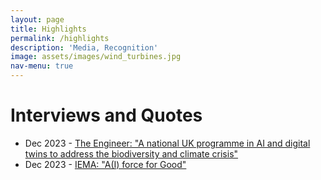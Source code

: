 ```yaml
---
layout: page
title: Highlights
permalink: /highlights
description: 'Media, Recognition'
image: assets/images/wind_turbines.jpg
nav-menu: true
---
```


<h1>Interviews and Quotes</h1>

* Dec 2023 - [The Engineer: "A national UK programme in AI and digital twins to address the biodiversity and climate crisis"](https://www.theengineer.co.uk/content/news/a-national-uk-programme-in-ai-and-digital-twins-to-address-the-biodiversity-and-climate-crisis)
* Dec 2023 - [IEMA: "A(I) force for Good"](https://www.iema.net/articles/ai-force-for-good?t=0&utm_source=Text_link&utm_medium=Twitter&utm_campaign=Scott-Hoskings_IEMA_interview)
